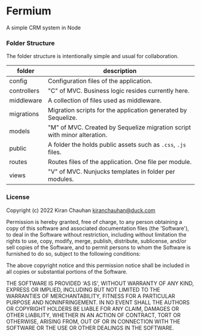 # Fermium

A simple CRM system in Node

### Folder Structure

The folder structure is intentionally simple and usual for collaboration.

| folder      | description |
|-------------|-------------|
| config      | Configuration files of the application. |
| controllers | "C" of MVC. Business logic resides currently here. |
| middleware  | A collection of files used as middleware. |
| migrations  | Migration scripts for the application generated by Sequelize. |
| models      | "M" of MVC. Created by Sequelize migration script with minor alteration. |
| public      | A folder the holds public assets such as `.css`, `.js` files. |
| routes      | Routes files of the application. One file per module. |
| views       | "V" of MVC. Nunjucks templates in folder per modules. |

### License

Copyright (c) 2022 Kiran Chauhan <kiranchauhan@duck.com>

Permission is hereby granted, free of charge, to any person obtaining a copy of this software and associated documentation files (the 'Software'), to deal in the Software without restriction, including without limitation the rights to use, copy, modify, merge, publish, distribute, sublicense, and/or sell copies of the Software, and to permit persons to whom the Software is furnished to do so, subject to the following conditions:

The above copyright notice and this permission notice shall be included in all copies or substantial portions of the Software.

THE SOFTWARE IS PROVIDED 'AS IS', WITHOUT WARRANTY OF ANY KIND, EXPRESS OR IMPLIED, INCLUDING BUT NOT LIMITED TO THE WARRANTIES OF MERCHANTABILITY, FITNESS FOR A PARTICULAR PURPOSE AND NONINFRINGEMENT. IN NO EVENT SHALL THE AUTHORS OR COPYRIGHT HOLDERS BE LIABLE FOR ANY CLAIM, DAMAGES OR OTHER LIABILITY, WHETHER IN AN ACTION OF CONTRACT, TORT OR OTHERWISE, ARISING FROM, OUT OF OR IN CONNECTION WITH THE SOFTWARE OR THE USE OR OTHER DEALINGS IN THE SOFTWARE.
